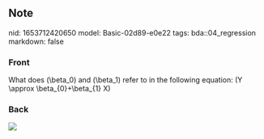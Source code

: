 ## Note
nid: 1653712420650
model: Basic-02d89-e0e22
tags: bda::04_regression
markdown: false

### Front
What does \(\beta_0\) and \(\beta_1\) refer to in the following equation:
\(Y \approx \beta_{0}+\beta_{1} X\)

### Back
<img src="paste-1645ed66d6ed5c362f2c764f8fb86568dba281a9.jpg">

